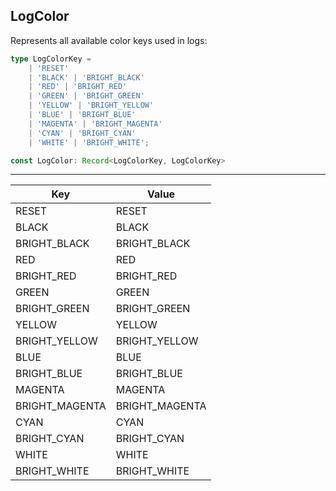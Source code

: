## LogColor

Represents all available color keys used in logs:

```ts
type LogColorKey =
    | 'RESET'
    | 'BLACK' | 'BRIGHT_BLACK'
    | 'RED' | 'BRIGHT_RED'
    | 'GREEN' | 'BRIGHT_GREEN'
    | 'YELLOW' | 'BRIGHT_YELLOW'
    | 'BLUE' | 'BRIGHT_BLUE'
    | 'MAGENTA' | 'BRIGHT_MAGENTA'
    | 'CYAN' | 'BRIGHT_CYAN'
    | 'WHITE' | 'BRIGHT_WHITE';

const LogColor: Record<LogColorKey, LogColorKey>
```

---

| Key             | Value           |
|-----------------|-----------------|
| RESET           | RESET           |
| BLACK           | BLACK           |
| BRIGHT_BLACK    | BRIGHT_BLACK    |
| RED             | RED             |
| BRIGHT_RED      | BRIGHT_RED      |
| GREEN           | GREEN           |
| BRIGHT_GREEN    | BRIGHT_GREEN    |
| YELLOW          | YELLOW          |
| BRIGHT_YELLOW   | BRIGHT_YELLOW   | 
| BLUE            | BLUE            | 
| BRIGHT_BLUE     | BRIGHT_BLUE     | 
| MAGENTA         | MAGENTA         | 
| BRIGHT_MAGENTA  | BRIGHT_MAGENTA  | 
| CYAN            | CYAN            | 
| BRIGHT_CYAN     | BRIGHT_CYAN     | 
| WHITE           | WHITE           |
| BRIGHT_WHITE    | BRIGHT_WHITE    | 
